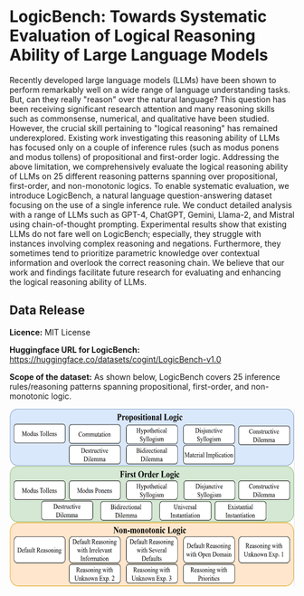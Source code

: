 # LogicBench: Towards Systematic Evaluation of Logical Reasoning Ability of Large Language Models

Recently developed large language models (LLMs) have been shown to perform remarkably well on a wide range of language understanding tasks. But, can they really "reason" over the natural language? This question has been receiving significant research attention and many reasoning skills such as commonsense, numerical, and qualitative have been studied. However, the crucial skill pertaining to "logical reasoning" has remained underexplored. Existing work investigating this reasoning ability of LLMs has focused only on a couple of inference rules (such as modus ponens and modus tollens) of propositional and first-order logic. Addressing the above limitation, we comprehensively evaluate the logical reasoning ability of LLMs on 25 different reasoning patterns spanning over propositional, first-order, and non-monotonic logics. To enable systematic evaluation, we introduce LogicBench, a natural language question-answering dataset focusing on the use of a single inference rule. We conduct detailed analysis with a range of LLMs such as GPT-4, ChatGPT, Gemini, Llama-2, and Mistral using chain-of-thought prompting. Experimental results show that existing LLMs do not fare well on LogicBench; especially, they struggle with instances involving complex reasoning and negations. Furthermore, they sometimes tend to prioritize parametric knowledge over contextual information and overlook the correct reasoning chain. We believe that our work and findings facilitate future research for evaluating and enhancing the logical reasoning ability of LLMs.

## Data Release

**Licence:** MIT License

**Huggingface URL for LogicBench:** https://huggingface.co/datasets/cogint/LogicBench-v1.0

**Scope of the dataset:** As shown below, LogicBench covers 25 inference rules/reasoning patterns spanning propositional, first-order, and non-monotonic logic.

<img src="logic_types.png" align="center" data-canonical-src="logic_types.png" width="600" height="315" />
